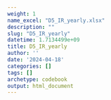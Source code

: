 ```yaml
---
weight: 1
name_excel: "D5_IR_yearly.xlsx"
description: ""
slug: "D5_IR_yearly"
datetime: 1.7134499e+09
title: D5_IR_yearly
author: ''
date: '2024-04-18'
categories: []
tags: []
archetype: codebook
output: html_document
---
```


<div class="tabcontent"></div>
